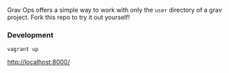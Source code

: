 Grav Ops offers a simple way to work with only the `user` directory of a
grav project.  Fork this repo to try it out yourself!

### Development

```
vagrant up
```

[http://localhost:8000/](http://localhost:8000)
